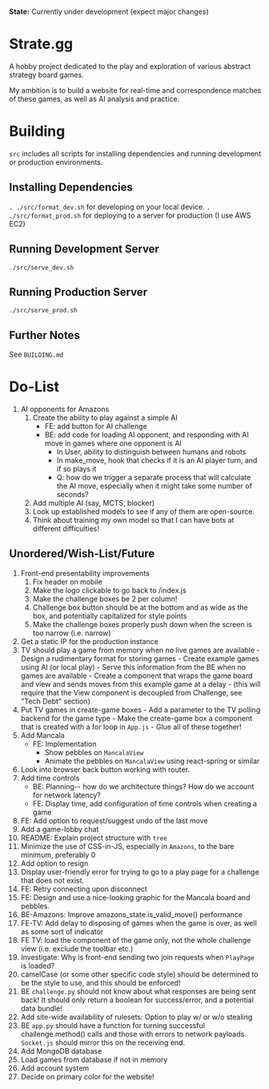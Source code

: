 **State:** Currently under development (expect major changes)

# Strate.gg
A hobby project dedicated to the play and exploration of various abstract strategy board games.

My ambition is to build a website for real-time and correspondence matches of these games, as well as AI analysis and practice.

# Building
`src` includes all scripts for installing dependencies and running development or production environments.

## Installing Dependencies
`. ./src/format_dev.sh` for developing on your local device.
`. ./src/format_prod.sh` for deploying to a server for production (I use AWS EC2)

## Running Development Server
`./src/serve_dev.sh`

## Running Production Server
`./src/serve_prod.sh`

## Further Notes
See `BUILDING.md`

# Do-List
1. AI opponents for Amazons
    1. Create the ability to play against a simple AI
        - FE: add button for AI challenge
        - BE: add code for loading AI opponent, and responding with AI move in games where one opponent is AI
            - In User, ability to distinguish between humans and robots
            - In make_move, hook that checks if it is an AI player turn, and if so plays it
            - Q: how do we trigger a separate process that will calculate the AI move, especially when it might take some number of seconds?
    1. Add multiple AI (say, MCTS, blocker)
    1. Look up established models to see if any of them are open-source.
    1. Think about training my own model so that I can have bots at different difficulties!

## Unordered/Wish-List/Future
1. Front-end presentability improvements
    1. Fix header on mobile
    1. Make the logo clickable to go back to /index.js
    1. Make the challenge boxes be 2 per column!
    1. Challenge box button should be at the bottom and as wide as the box, and potentially capitalized for style points
    1. Make the challenge boxes properly push down when the screen is too narrow (i.e. narrow)
1. Get a static IP for the production instance
1. TV should play a game from memory when no live games are available
        - Design a rudimentary format for storing games
        - Create example games using AI (or local play)
        - Serve this information from the BE when no games are available
        - Create a component that wraps the game board and view and sends moves from this example game at a delay
            - (this will require that the View component is decoupled from Challenge, see "Tech Debt" section)
1. Put TV games in create-game boxes
        - Add a parameter to the TV polling backend for the game type
        - Make the create-game box a component that is created with a for loop in `App.js`
        - Glue all of these together!
1. Add Mancala
    - FE: Implementation
        - Show pebbles on `MancalaView`
        - Animate the pebbles on `MancalaView` using react-spring or similar
1. Look into browser back button working with router.
1. Add time controls
    - BE: Planning-- how do we architecture things? How do we account for network latency?
    - FE: Display time, add configuration of time controls when creating a game
1. FE: Add option to request/suggest undo of the last move
1. Add a game-lobby chat
1. README: Explain project structure with `tree`
1. Minimize the use of CSS-in-JS, especially in `Amazons`, to the bare minimum, preferably 0
1. Add option to resign
1. Display user-friendly error for trying to go to a play page for a challenge that does not exist.
1. FE: Retry connecting upon disconnect
1. FE: Design and use a nice-looking graphic for the Mancala board and pebbles.
1. BE-Amazons: Improve amazons_state.is_valid_move() performance
1. FE-TV: Add delay to disposing of games when the game is over, as well as some sort of indicator
1. FE TV: load the component of the game only, not the whole challenge view (i.e. exclude the toolbar etc.)
1. Investigate: Why is front-end sending two join requests when `PlayPage` is loaded?
1. camelCase (or some other specific code style) should be determined to be the style to use, and this should be enforced!
1. BE `challenge.py` should not know about what responses are being sent back! It should only return a boolean for success/error, and a potential data bundle!
1. Add site-wide availability of rulesets: Option to play w/ or w/o stealing
1. BE `app.py` should have a function for turning successful challenge.method() calls and those with errors to network payloads. `Socket.js` should mirror this on the receiving end.
1. Add MongoDB database
1. Load games from database if not in memory
1. Add account system
1. Decide on primary color for the website!
